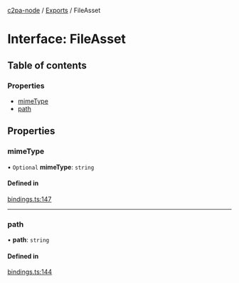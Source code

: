 [c2pa-node](../README.md) / [Exports](../modules.md) / FileAsset

# Interface: FileAsset

## Table of contents

### Properties

- [mimeType](FileAsset.md#mimetype)
- [path](FileAsset.md#path)

## Properties

### mimeType

• `Optional` **mimeType**: `string`

#### Defined in

[bindings.ts:147](https://github.com/contentauth/c2pa-node/blob/3684686/js-src/bindings.ts#L147)

___

### path

• **path**: `string`

#### Defined in

[bindings.ts:144](https://github.com/contentauth/c2pa-node/blob/3684686/js-src/bindings.ts#L144)

